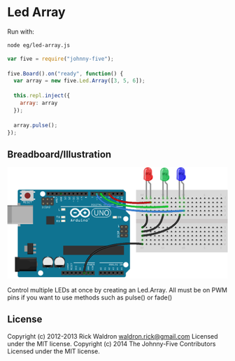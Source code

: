 # Led Array

Run with:
```bash
node eg/led-array.js
```


```javascript
var five = require("johnny-five");

five.Board().on("ready", function() {
  var array = new five.Led.Array([3, 5, 6]);

  this.repl.inject({
    array: array
  });

  array.pulse();
});


```


## Breadboard/Illustration


![docs/breadboard/led-array.png](breadboard/led-array.png)


Control multiple LEDs at once by creating an Led.Array.
All must be on PWM pins if you want to use methods such
as pulse() or fade()




## License
Copyright (c) 2012-2013 Rick Waldron <waldron.rick@gmail.com>
Licensed under the MIT license.
Copyright (c) 2014 The Johnny-Five Contributors
Licensed under the MIT license.
